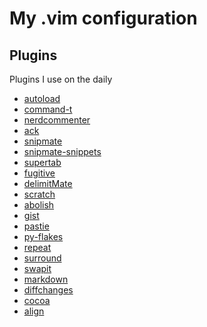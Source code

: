 # My .vim configuration ### Plugins ##Plugins I use on the daily* [autoload](http://github.com/paulnicholson/vim-pathogen.git)* [command-t](http://git.wincent.com/command-t.git)* [nerdcommenter](http://github.com/scrooloose/nerdcommenter.git)* [ack](http://github.com/mileszs/ack.vim.git)* [snipmate](http://github.com/spf13/snipmate.vim.git)* [snipmate-snippets](http://github.com/spf13/snipmate-snippets.git)* [supertab](http://github.com/ervandew/supertab.git)* [fugitive](http://github.com/tpope/vim-fugitive.git)* [delimitMate](http://github.com/Raimondi/delimitMate.git)* [scratch](http://github.com/duff/vim-scratch.git)* [abolish](http://github.com/tpope/vim-abolish.git)* [gist](http://github.com/mattn/gist-vim.git)* [pastie](http://github.com/tpope/vim-pastie.git)* [py-flakes](http://github.com/kevinw/pyflakes-vim.git)* [repeat](http://github.com/tpope/vim-repeat.git)* [surround](http://github.com/tpope/vim-surround.git)* [swapit](http://github.com/mjbrownie/swapit.git)* [markdown](http://github.com/tpope/vim-markdown.git)* [diffchanges](http://github.com/jmcantrell/vim-diffchanges.git)* [cocoa](http://github.com/msanders/cocoa.vim.git)* [align](http://github.com/tsaleh/vim-align.git)